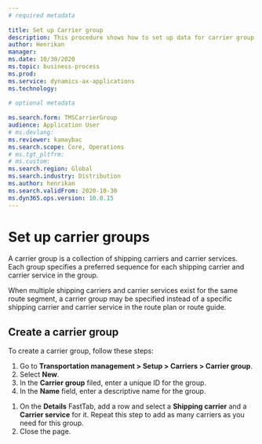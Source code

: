 ```yaml
--- 
# required metadata 
 
title: Set up Carrier group
description: This procedure shows how to set up data for carrier group. 
author: Henrikan
manager:  
ms.date: 10/30/2020
ms.topic: business-process 
ms.prod:  
ms.service: dynamics-ax-applications 
ms.technology:  
 
# optional metadata 
 
ms.search.form: TMSCarrierGroup   
audience: Application User 
# ms.devlang:  
ms.reviewer: kamaybac
ms.search.scope: Core, Operations 
# ms.tgt_pltfrm:  
# ms.custom:  
ms.search.region: Global
ms.search.industry: Distribution
ms.author: henrikan
ms.search.validFrom: 2020-10-30 
ms.dyn365.ops.version: 10.0.15
---
```


# Set up carrier groups

A carrier group is a collection of shipping carriers and carrier services. Each group specifies a preferred sequence for each shipping carrier and carrier service in the group.

When multiple shipping carriers and carrier services exist for the same route segment, a carrier group may be specified instead of a specific shipping carrier and carrier service in the route plan or route guide.

## Create a carrier group

To create a carrier group, follow these steps:

1. Go to **Transportation management &gt; Setup &gt; Carriers &gt; Carrier group**.
1. Select **New**.
1. In the **Carrier group** filed, enter a unique ID for the group.
1. In the **Name** field, enter a descriptive name for the group.
<!-- KFM: What is the **Carrier count** field for? -->
1. On the **Details** FastTab, add a row and select a **Shipping carrier** and a **Carrier service** for it. Repeat this step to add as many carriers as you need for this group.
1. Close the page.
